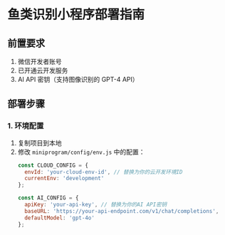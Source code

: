 # 鱼类识别小程序部署指南

## 前置要求

1. 微信开发者账号
2. 已开通云开发服务
3. AI API 密钥（支持图像识别的 GPT-4 API）

## 部署步骤

### 1. 环境配置

1. 复制项目到本地
2. 修改 `miniprogram/config/env.js` 中的配置：
   ```javascript
   const CLOUD_CONFIG = {
     envId: 'your-cloud-env-id', // 替换为你的云开发环境ID
     currentEnv: 'development'
   };
   
   const AI_CONFIG = {
     apiKey: 'your-api-key', // 替换为你的AI API密钥
     baseURL: 'https://your-api-endpoint.com/v1/chat/completions',
     defaultModel: 'gpt-4o'
   };